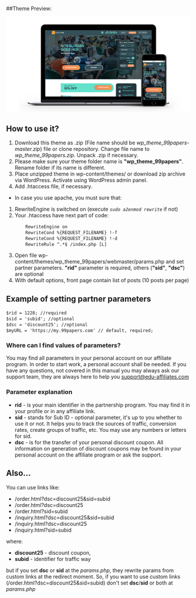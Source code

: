##Theme Preview:

![Theme-Preview](https://github.com/edu-affiliates/wp_theme_99papers/blob/master/screenshot.jpg "<Sitename> preview. Essay writing service WordPress theme.")




## How to use it?

1. Download this theme as .zip (File name should be _wp_theme_99papers-master.zip_) file or clone repository. Change file name to _wp_theme_99papers.zip_. Unpack .zip if necessary. 
2. Please make sure your theme folder name is **"wp_theme_99papers"**. Rename folder if its name is different.
3. Place unzipped theme in wp-content/themes/ or download zip archive via WordPress. Activate using WordPress admin panel.
4. Add .htaccess file, if necessary.
  - In case you use apache, you must sure that:
   1. RewriteEngine is switched on (execute _```sudo a2enmod rewrite```_ if not)
   2. Your .htaccess have next part of code:  
      ``` 
          RewriteEngine on
          RewriteCond %{REQUEST_FILENAME} !-f
          RewriteCond %{REQUEST_FILENAME} !-d
          RewriteRule ^.*$ /index.php [L]
        ```
5. Open file wp-content/themes/wp_theme_99papers/webmaster/params.php and set partner parameters. **"rid"** parameter is required, others (**"sid"**, **"dsc"**) are optional
6. With default options, front page contain list of posts (10 posts per page)

## Example of setting partner parameters


```
$rid = 1228; //required
$sid = 'subid'; //optional
$dsc = 'discount25'; //optional
$myURL = 'https://my.99papers.com' // default, required;
```

### Where can I find values of parameters?

You may find all parameters in your personal account on our affiliate program. In order to start work, a personal account shall be needed. If you have any questions, not covered in this manual you may always ask our support team, they are always here to help you [support@edu-affiliates.com](mailto:support@edu-affiliates.com)


### Parameter explanation

- **rid** - is your main identifier in the partnership program. You may find it in your profile or in any affiliate link.
- **sid** - stands for Sub ID - optional parameter, it's up to you whether to use it or not. It helps you to track the sources of traffic, conversion rates, create groups of traffic, etc. You may use any numbers or letters for sid.
- **dsc** - is for the transfer of your personal discount coupon. All information on generation of discount coupons may be found in your personal account on the affiliate program or ask the support.

## Also...

You can use links like:

* /order.html?dsc=discount25&sid=subid
* /order.html?dsc=discount25
* /order.html?sid=subid
* /inquiry.html?dsc=discount25&sid=subid
* /inquiry.html?dsc=discount25
* /inquiry.html?sid=subid

where: 
- **discount25** - discount coupon, 
- **subid** - identifier for traffic way

but if you set **dsc** or **sid** at the _params.php_, they rewrite params from custom links at the redirect moment. 
So, if you want to use custom links (/order.html?dsc=discount25&sid=subid) don't set **dsc**/**sid** or both at _params.php_
